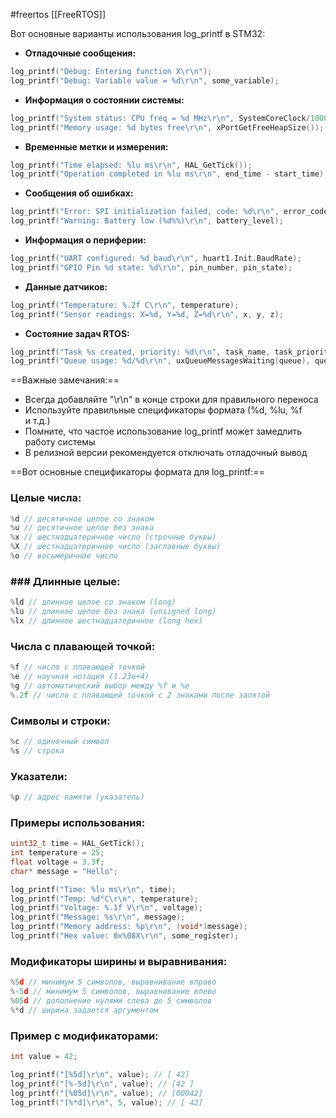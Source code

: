 #freertos 
[[FreeRTOS]]

Вот основные варианты использования log_printf в STM32:

- **Отладочные сообщения:**
```c
log_printf("Debug: Entering function X\r\n");
log_printf("Debug: Variable value = %d\r\n", some_variable);
```

- **Информация о состоянии системы:**
```c
log_printf("System status: CPU freq = %d MHz\r\n", SystemCoreClock/1000000);
log_printf("Memory usage: %d bytes free\r\n", xPortGetFreeHeapSize());
```
   
- **Временные метки и измерения:**
```c
log_printf("Time elapsed: %lu ms\r\n", HAL_GetTick());
log_printf("Operation completed in %lu ms\r\n", end_time - start_time);
```
   
- **Сообщения об ошибках:**
```c
log_printf("Error: SPI initialization failed, code: %d\r\n", error_code);
log_printf("Warning: Battery low (%d%%)\r\n", battery_level);
```
    
- **Информация о периферии:**
```c
log_printf("UART configured: %d baud\r\n", huart1.Init.BaudRate);
log_printf("GPIO Pin %d state: %d\r\n", pin_number, pin_state);
```
 
- **Данные датчиков:**
```c
log_printf("Temperature: %.2f C\r\n", temperature);
log_printf("Sensor readings: X=%d, Y=%d, Z=%d\r\n", x, y, z);
```

- **Состояние задач RTOS:**
```c
log_printf("Task %s created, priority: %d\r\n", task_name, task_priority);
log_printf("Queue usage: %d/%d\r\n", uxQueueMessagesWaiting(queue), queue_length);
```

==Важные замечания:==

- Всегда добавляйте "\r\n" в конце строки для правильного переноса
- Используйте правильные спецификаторы формата (%d, %lu, %f и т.д.)
- Помните, что частое использование log_printf может замедлить работу системы
- В релизной версии рекомендуется отключать отладочный вывод

==Вот основные спецификаторы формата для log_printf:==
### Целые числа:
```c
%d // десятичное целое со знаком
%u // десятичное целое без знака
%x // шестнадцатеричное число (строчные буквы)
%X // шестнадцатеричное число (заглавные буквы)
%o // восьмеричное число
```
### ### Длинные целые:
```c
%ld // длинное целое со знаком (long)
%lu // длинное целое без знака (unsigned long)
%lx // длинное шестнадцатеричное (long hex)
```
### Числа с плавающей точкой:
```c
%f // число с плавающей точкой
%e // научная нотация (1.23e+4)
%g // автоматический выбор между %f и %e
%.2f // число с плавающей точкой с 2 знаками после запятой
```
### Символы и строки:
```c
%c // одиночный символ
%s // строка
```
### Указатели:
```c
%p // адрес памяти (указатель)
```

### Примеры использования:
```c
uint32_t time = HAL_GetTick();
int temperature = 25;
float voltage = 3.3f;
char* message = "Hello";

log_printf("Time: %lu ms\r\n", time);
log_printf("Temp: %d°C\r\n", temperature);
log_printf("Voltage: %.1f V\r\n", voltage);
log_printf("Message: %s\r\n", message);
log_printf("Memory address: %p\r\n", (void*)message);
log_printf("Hex value: 0x%08X\r\n", some_register);
```
### Модификаторы ширины и выравнивания:
```c
%5d // минимум 5 символов, выравнивание вправо
%-5d // минимум 5 символов, выравнивание влево
%05d // дополнение нулями слева до 5 символов
%*d // ширина задается аргументом
```
### Пример с модификаторами:
```c
int value = 42;

log_printf("[%5d]\r\n", value); // [ 42]
log_printf("[%-5d]\r\n", value); // [42 ]
log_printf("[%05d]\r\n", value); // [00042]
log_printf("[%*d]\r\n", 5, value); // [ 42]
```
